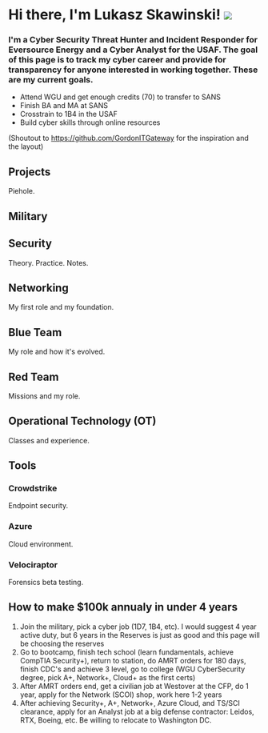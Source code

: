 # Hi there, I'm Lukasz Skawinski! <a href="https://www.linkedin.com/in/lukjski/"> <img src="https://img.shields.io/badge/-LinkedIn-0072b1?&style=for-the-badge&logo=linkedin&logoColor=white" /> </a>
### I'm a Cyber Security Threat Hunter and Incident Responder for Eversource Energy and a Cyber Analyst for the USAF. The goal of this page is to track my cyber career and provide for transparency for anyone interested in working together. These are my current goals.
- Attend WGU and get enough credits (70) to transfer to SANS
- Finish BA and MA at SANS
- Crosstrain to 1B4 in the USAF
- Build cyber skills through online resources


(Shoutout to https://github.com/GordonITGateway for the inspiration and the layout)

## Projects
Piehole.

## Military

## Security
Theory. Practice. Notes. 

## Networking
My first role and my foundation. 

## Blue Team
My role and how it's evolved. 

## Red Team
Missions and my role. 

## Operational Technology (OT)
Classes and experience.

## Tools
### Crowdstrike
Endpoint security.
### Azure
Cloud environment.
### Velociraptor
Forensics beta testing.



## How to make $100k annualy in under 4 years
1) Join the military, pick a cyber job (1D7, 1B4, etc). I would suggest 4 year active duty, but 6 years in the Reserves is just as good and this page will be choosing the reserves
2) Go to bootcamp, finish tech school (learn fundamentals, achieve CompTIA Security+), return to station, do AMRT orders for 180 days, finish CDC's and achieve 3 level, go to college (WGU CyberSecurity degree, pick A+, Network+, Cloud+ as the first certs)
3) After AMRT orders end, get a civilian job at Westover at the CFP, do 1 year, apply for the Network (SCOI) shop, work here 1-2 years
4) After achieving Security+, A+, Network+, Azure Cloud, and TS/SCI clearance, apply for an Analyst job at a big defense contractor: Leidos, RTX, Boeing, etc. Be willing to relocate to Washington DC.

